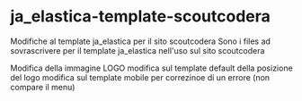 # ja_elastica-template-scoutcodera
Modifiche al template ja_elastica per il sito scoutcodera
Sono i files ad sovrascrivere per il template ja_elastica nell'uso sul sito scoutcodera

Modifica della immagine LOGO
modifica sul template default della posizione del logo
modifica sul template mobile per correzinoe di un errore (non compare il menu)
